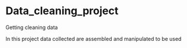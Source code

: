 # Data_cleaning_project
Getting cleaning data

In this project data collected are assembled and manipulated to be used
